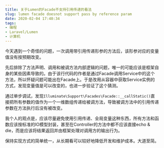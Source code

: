 ```yaml
---
title: 关于Lumen的Facade不支持引用传递的看法
slug: lumen facade doesnot support pass by reference param
date: 2020-02-04 17:40:34
tags:
- 编程
- Laravel/Lumen
- 计算机
---
```


今天遇到一个奇怪的问题，一次调用带引用传递形参的方法后，该形参对应的变量值没有按预期改变。

<!--more-->

先后排除了方法声明、调用和被调方法内部逻辑的问题，唯一的可能应该是框架自身的某些因素导致的。由于该行代码的作者是通过Facade调用Service中的这个方法，所以怀疑问题可能出在Facade上。于是改用从容器中获取Service实例的方式，发现变量值是可以改变的，也进一步验证了这个猜测。

通过单步调试，发现`Illuminate\Support\Facades\Facade::__callStatic()`直接把所有参数的值作为一个一维数组传递给被调方法，导致被调方法中的引用传递参数在方法执行后没有被改变。

我个人的观点是，应该尽量避免使用引用传递、全局变量这种东西，所有方法和函数应该按标准的IO模型封装，甚至在Controller的方法中都不应该直接echo & die，而是应该将结果返回并由框架处理对调用方的输出行为。

保持实现方式的简单统一，从长期看可以较好地降低开发和维护成本。大道至简。

